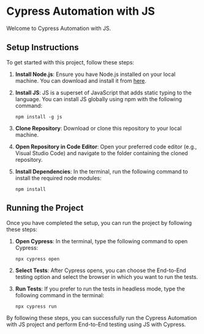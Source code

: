 # Cypress Automation with JS

Welcome to Cypress Automation with JS.

## Setup Instructions

To get started with this project, follow these steps:

1. **Install Node.js**: Ensure you have Node.js installed on your local machine. You can download and install it from [here](https://nodejs.org/).

2. **Install JS**: JS is a superset of JavaScript that adds static typing to the language. You can install JS globally using npm with the following command:
   ```
   npm install -g js
   ```

3. **Clone Repository**: Download or clone this repository to your local machine.

4. **Open Repository in Code Editor**: Open your preferred code editor (e.g., Visual Studio Code) and navigate to the folder containing the cloned repository.

5. **Install Dependencies**: In the terminal, run the following command to install the required node modules:
   ```
   npm install
   ```

## Running the Project

Once you have completed the setup, you can run the project by following these steps:

1. **Open Cypress**: In the terminal, type the following command to open Cypress:
   ```
   npx cypress open
   ```

2. **Select Tests**: After Cypress opens, you can choose the End-to-End testing option and select the browser in which you want to run the tests.

3. **Run Tests**: If you prefer to run the tests in headless mode, type the following command in the terminal:
   ```
   npx cypress run
   ```

By following these steps, you can successfully run the Cypress Automation with JS project and perform End-to-End testing using JS with Cypress.